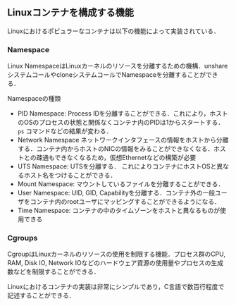 ## Linuxコンテナを構成する機能

Linuxにおけるポピュラーなコンテナは以下の機能によって実装されている．

### Namespace

Linux NamespaceはLinuxカーネルのリソースを分離するための機構．unshareシステムコールやcloneシステムコールでNamespaceを分離することができる．

Namespaceの種類
- PID Namespace: 
    Process IDを分離することができる．これにより，ホストのOSのプロセスの状態と関係なくコンテナ内のPIDは1からスタートする． `ps` コマンドなどの結果が変わる．
- Network Namespace
    ネットワークインタフェースの情報をホストから分離する．コンテナ内からホストのNICの情報をみることができなくなる．ホストとの疎通もできなくなるため，仮想Ethernetなどの構築が必要
- UTS Namespace: 
    UTSを分離する． これによりコンテナにホストOSと異なるホスト名をつけることができる．
- Mount Namespace:
    マウントしているファイルを分離することができる．
- User Namespace:
    UID, GID, Capabilityを分離する．コンテナ外の一般ユーザをコンテナ内のrootユーザにマッピングすることができるようになる．
- Time Namespace:
    コンテナの中のタイムゾーンをホストと異なるものが使用できる

### Cgroups
CgroupはLinuxカーネルのリソースの使用を制限する機能．プロセス群のCPU, RAM, Disk IO, Network IOなどのハードウェア資源の使用量やプロセスの生成数などを制限することができる．

Linuxにおけるコンテナの実装は非常にシンプルであり，C言語で数百行程度で記述することができる．


